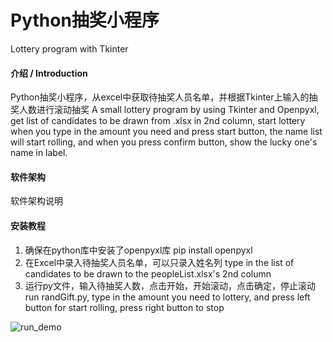 # Python抽奖小程序
Lottery program with Tkinter

#### 介绍 / Introduction
Python抽奖小程序，从excel中获取待抽奖人员名单，并根据Tkinter上输入的抽奖人数进行滚动抽奖
A small lottery program by using Tkinter and Openpyxl, get list of candidates to be drawn from .xlsx in 2nd column, start lottery when you type in the amount you need and press start button, the name list will start rolling, and when you press confirm button, show the lucky one's name in label.

#### 软件架构
软件架构说明


#### 安装教程

1.  确保在python库中安装了openpyxl库
    pip install openpyxl
2.  在Excel中录入待抽奖人员名单，可以只录入姓名列
    type in the list of candidates to be drawn to the peopleList.xlsx's 2nd column
3.  运行py文件，输入待抽奖人数，点击开始，开始滚动，点击确定，停止滚动
    run randGift.py, type in the amount you need to lottery, and press left button for start rolling, press right button to stop

![run_demo](https://user-images.githubusercontent.com/53886433/133023744-0b655686-1f3b-49be-bf59-fdca4892e142.gif)

